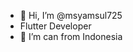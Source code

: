 - 👋 Hi, I’m @msyamsul725
- Flutter Developer
- 🌱 I’m can from Indonesia


<!---
msyamsul725/msyamsul725 is a ✨ special ✨ repository because its `README.md` (this file) appears on your GitHub profile.
You can click the Preview link to take a look at your changes.
--->
